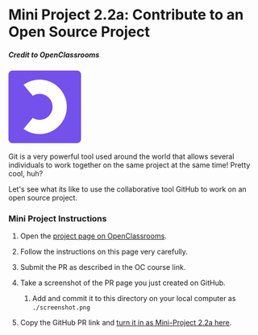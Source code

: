 # Mini Project 2.2a: Contribute to an Open Source Project

##### Credit to OpenClassrooms
![Become](https://github.com/OCclassprojects/logo/blob/master/fav-icon.png?raw=true)

Git is a very powerful tool used around the world that allows several individuals to work together on the same project at the same time! Pretty cool, huh?

Let's see what its like to use the collaborative tool GitHub to work on an open source project.

### Mini Project Instructions

1. Open the [project page on OpenClassrooms](https://openclassrooms.com/en/courses/5671626-manage-your-code-project-with-git-github/6152046-contribute-to-an-open-source-project-with-basic-commands-on-git).

1. Follow the instructions on this page very carefully.

1. Submit the PR as described in the OC course link.

1. Take a screenshot of the PR page you just created on GitHub.
    1. Add and commit it to this directory on your local computer as `./screenshot.png`
    
1. Copy the GitHub PR link and [turn it in as Mini-Project 2.2a here](https://docs.google.com/forms/d/e/1FAIpQLSc_sfQGLtQm0urCPut6eXEv032EcCZrKGJFDcvJjs7IWP4NTg/viewform?usp=pp_url&entry.528082491=Mini-Project+2.2a).
